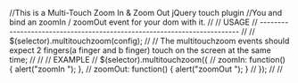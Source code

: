 //This is a Multi-Touch Zoom In & Zoom Out jQuery touch plugin
//You and bind an zoomIn / zoomOut event for your dom with it.
//
// USAGE
// ------------------------------------------------------------------------
//
// $(selector).multitouchzoom(config);
//
// The multitouchzoom events should expect 2 fingers(a finger and b finger) touch on the screen at the same time;
//
//
// EXAMPLE
//		$(selector).multitouchzoom({
//			zoomIn: function() { alert("zoomIn "); },
//			zoomOut: function() { alert("zoomOut "); }
//		});
//
//
